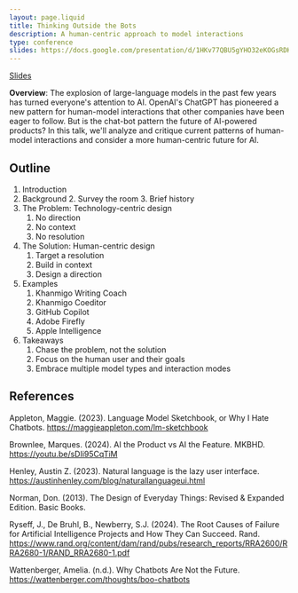 ```yaml
---
layout: page.liquid
title: Thinking Outside the Bots
description: A human-centric approach to model interactions
type: conference
slides: https://docs.google.com/presentation/d/1HKv77QBU5gYHO32eKOGsRDK9j5t2mu6YJC-3z_rHXqo/pub?start=false&loop=false&delayms=3000
---
```


[Slides](https://docs.google.com/presentation/d/1HKv77QBU5gYHO32eKOGsRDK9j5t2mu6YJC-3z_rHXqo/pub?start=false&loop=false&delayms=3000)

**Overview**: The explosion of large-language models in the past few years has
turned everyone's attention to AI. OpenAI's ChatGPT has pioneered a new pattern
for human-model interactions that other companies have been eager to follow. But
is the chat-bot pattern the future of AI-powered products? In this talk, we'll
analyze and critique current patterns of human-model interactions and consider a
more human-centric future for AI.

## Outline

1. Introduction
2. Background 2. Survey the room 3. Brief history
3. The Problem: Technology-centric design
   1. No direction
   2. No context
   3. No resolution
4. The Solution: Human-centric design
   1. Target a resolution
   2. Build in context
   3. Design a direction
5. Examples
   1. Khanmigo Writing Coach
   2. Khanmigo Coeditor
   3. GitHub Copilot
   4. Adobe Firefly
   5. Apple Intelligence
6. Takeaways
   1. Chase the problem, not the solution
   2. Focus on the human user and their goals
   3. Embrace multiple model types and interaction modes

## References

Appleton, Maggie. (2023). Language Model Sketchbook, or Why I Hate Chatbots.
https://maggieappleton.com/lm-sketchbook

Brownlee, Marques. (2024). AI the Product vs AI the Feature. MKBHD.
https://youtu.be/sDIi95CqTiM

Henley, Austin Z. (2023). Natural language is the lazy user interface.
https://austinhenley.com/blog/naturallanguageui.html

Norman, Don. (2013). The Design of Everyday Things: Revised & Expanded Edition.
Basic Books.

Ryseff, J., De Bruhl, B., Newberry, S.J. (2024). The Root Causes of Failure for
Artificial Intelligence Projects and How They Can Succeed. Rand.
https://www.rand.org/content/dam/rand/pubs/research_reports/RRA2600/RRA2680-1/RAND_RRA2680-1.pdf

Wattenberger, Amelia. (n.d.). Why Chatbots Are Not the Future.
https://wattenberger.com/thoughts/boo-chatbots
